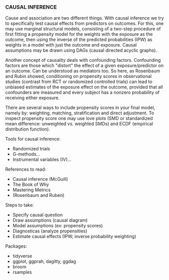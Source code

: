 ### CAUSAL INFERENCE
Cause and association are two different things. With causal inference we try to specifically test causal effects from predictors on outcomes. For this, one may use marginal structural models, consisting of a two-step procedure of first fitting a propensity model for the weights with the exposure as the outcome, then using the inverse of the predicted probabilities (IPW) as weights in a model with just the outcome and exposure. Causal assumptions may be drawn using DAGs (causal directed acyclic graphs).

Another concept of causality deals with confounding factors. Confounding factors are those which "distort" the effect of a given exposure/predictor on an outcome. Can be understood as mediators too. So here, as Rosenbaum and Rubin showed, conditioning on propensity scores in observational studies (contrast from RCT or randomized controlled trials) can lead to unbiased estimates of the exposure effect on the outcome, provided that all confounders are measured and every subject has a nonzero probability of receiving either exposure.

There are several ways to include propensity scores in your final model, namely by: weighting, matching, stratification and direct adjustment. To inspect propensity score one may use love plots (SMD or standardized mean difference: unweighted vs. weighted SMDs) and ECDF (empirical distribution function).

Tools for causal inference:
- Randomized trials
- G-methods...
- Instrumental variables (IV)…

References to read:
- Causal inference (McGuill)
- The Book of Why
- Mastering Metrics
- (Rosenbaum and Ruben)

Steps to take:
- Specify causal question
- Draw assumptions (causal diagram)
- Model assumptions (ex: propensity scores)
- Diagnosticas (analyze propensities)
- Estimate causal effects (IPW; inverse probability weighting)

Packages:
- tidyverse
- ggplot, ggprah, dagitty, ggdag
- broom
- rsamples
